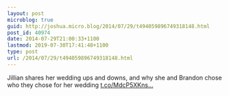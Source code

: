 ```yaml
---
layout: post
microblog: true
guid: http://joshua.micro.blog/2014/07/29/t494059896749318148.html
post_id: 40974
date: 2014-07-29T21:00:33+1100
lastmod: 2019-07-30T17:41:48+1100
type: post
url: /2014/07/29/t494059896749318148.html
---
```

Jillian shares her wedding ups and downs, and why she and Brandon chose who they chose for her wedding [t.co/MdcP5XKns...](http://t.co/MdcP5XKns8)
